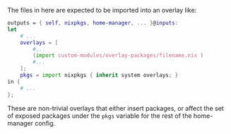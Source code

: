 The files in here are expected to be imported into an overlay like:


```nix
outputs = { self, nixpkgs, home-manager, ... }@inputs:
let
    # ...
    overlays = [
        #...
        (import custom-modules/overlay-packages/filename.nix )
        #...
    ];
    pkgs = import nixpkgs { inherit system overlays; }
in {
    # ...
};
```

These are non-trivial overlays that either insert packages, or affect the set of exposed packages under the `pkgs` variable for the rest of the home-manager config.